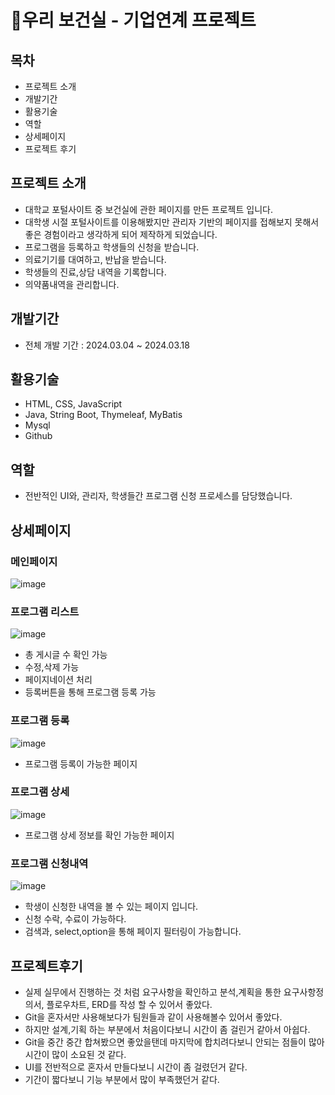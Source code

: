 # 💊우리 보건실 - 기업연계 프로젝트

목차
------------
- 프로젝트 소개
- 개발기간
- 활용기술
- 역할
- 상세페이지
- 프로젝트 후기

프로젝트 소개
------------
- 대학교 포털사이트 중 보건실에 관한 페이지를 만든 프로젝트 입니다.
- 대학생 시절 포털사이트를 이용해봤지만 관리자 기반의 페이지를 접해보지 못해서 좋은 경험이라고 생각하게 되어 제작하게 되었습니다.
- 프로그램을 등록하고 학생들의 신청을 받습니다.
- 의료기기를 대여하고, 반납을 받습니다.
- 학생들의 진료,상담 내역을 기록합니다.
- 의약품내역을 관리합니다.
  
개발기간
------------
- 전체 개발 기간 : 2024.03.04 ~ 2024.03.18

활용기술
------------
- HTML, CSS, JavaScript
- Java, String Boot, Thymeleaf, MyBatis
- Mysql
- Github

역할
------------
- 전반적인 UI와, 관리자, 학생들간 프로그램 신청 프로세스를 담당했습니다.

상세페이지
------------

### 메인페이지
![image](https://github.com/kohyeonjin/project-wizian/assets/154486596/5a1b03d2-d15a-4d98-a600-072abe5195d3)


### 프로그램 리스트
![image](https://github.com/kohyeonjin/project-wizian/assets/154486596/b8edd8e2-c882-4788-af96-8202e906a048)
- 총 게시글 수 확인 가능
- 수정,삭제 가능
- 페이지네이션 처리
- 등록버튼을 통해 프로그램 등록 가능



### 프로그램 등록
![image](https://github.com/kohyeonjin/project-wizian/assets/154486596/2fe5ef9d-c72b-4681-89c6-c54548e704a0)
- 프로그램 등록이 가능한 페이지



### 프로그램 상세
![image](https://github.com/kohyeonjin/project-wizian/assets/154486596/a266ffe3-d95c-4086-8da7-15b70c5ed21f)
- 프로그램 상세 정보를 확인 가능한 페이지



### 프로그램 신청내역
![image](https://github.com/kohyeonjin/project-wizian/assets/154486596/93ce4195-6b15-4c47-bff6-556ab8064b69)

- 학생이 신청한 내역을 볼 수 있는 페이지 입니다.
- 신청 수락, 수료이 가능하다.
- 검색과, select,option을 통해 페이지 필터링이 가능합니다.



프로젝트후기
------------
- 실제 실무에서 진행하는 것 처럼 요구사항을 확인하고 분석,계획을 통한 요구사항정의서, 플로우차트, ERD를 작성 할 수 있어서 좋았다.
- Git을 혼자서만 사용해보다가 팀원들과 같이 사용해볼수 있어서 좋았다.
- 하지만 설계,기획 하는 부분에서 처음이다보니 시간이 좀 걸린거 같아서 아쉽다.
- Git을 중간 중간 합쳐봤으면 좋았을탠데 마지막에 합치려다보니 안되는 점들이 많아 시간이 많이 소요된 것 같다.
- UI를 전반적으로 혼자서 만들다보니 시간이 좀 걸렸던거 같다.
- 기간이 짧다보니 기능 부분에서 많이 부족했던거 같다.








